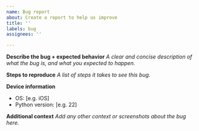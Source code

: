 ```yaml
---
name: Bug report
about: Create a report to help us improve
title: ''
labels: bug
assignees: ''

---
```


**Describe the bug + expected behavior**
*A clear and concise description of what the bug is, and what you expected to happen.*

**Steps to reproduce**
*A list of steps it takes to see this bug.*

**Device information**
 - OS: [e.g. iOS]
 - Python version: [e.g. 22]

**Additional context**
*Add any other context or screenshots about the bug here.*
